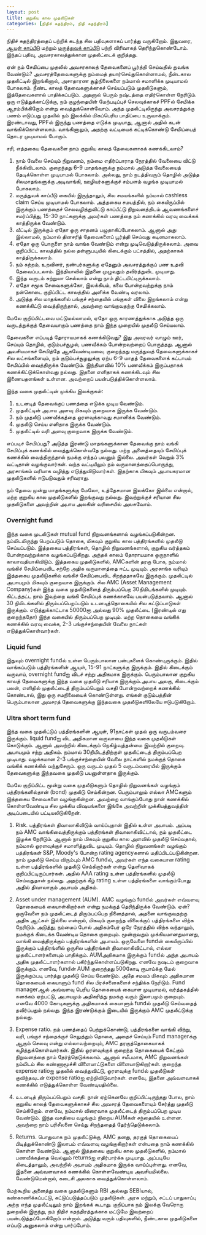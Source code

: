 ```yaml
---
layout: post
title: குறுகிய கால முதலீடுகள்
categories: [நிதிச் சுதந்திரம், நிதி சுதந்திரம்]
---
```


நிதிச் சுதந்திரத்தைப் பற்றிக் கடந்த சில பதிவுகளாகப் பார்த்து வருகிறோம்.  இதுவரை, [ஆயுள் காப்பீடு](/6) மற்றும் [மருத்துவக் காப்பீடு](/7) பற்றி விரிவாகத் தெரிந்துகொண்டோம். இந்தப் பதிவு, அவசரகாலத்துக்கான முதலீட்டைக் குறித்தது.

ஏன் நம் சேமிப்பை முதலில் அவசரகாலத் தேவைகளைப் பூர்த்தி செய்வதில் துவங்க வேண்டும்?
அவசரத்தேவைகளுக்கு நம்மைத் தயார்செய்துகொள்ளாமல், நீன்டகால முதலீட்டில் இறங்கினால், அசாதாரண சூழ்நிலைகளை நம்மால் சமாளிக்க முடியாமல் போகலாம். நீண்ட காலத் தேவைகளுக்காகச் செய்யப்படும் முதலீடுகளும், இத்தேவைகளால் பாதிக்கப்படும். அதனால் பெரும் நஷ்டத்தை எதிர்கொள்ள நேரிடும். ஒரு எடுத்துக்காட்டுக்கு, நம் குழந்தையின் மேற்படிப்புச் செலவுக்காகச் PPFல் சேமிக்க ஆரம்பிக்கிறோம் என்று வைத்துக்கொள்வோம். அந்த முதலீட்டிலிருந்து அவசரத்துக்கு பணம் எடுப்பது முதலில் நம் இலக்கில் மிகப்பெரிய பாதிப்பை உருவாக்கும். இரண்டாவது, PPFல் இருந்து பணத்தை எடுக்க முடியாது, ஆனால் அதில் கடன் வாங்கிக்கொள்ளலாம். வாங்கினாலும், அதற்கு வட்டியைக் கட்டிக்கொண்டு சேமிப்பைத் தொடர முடியாமல் போகும்.

சரி, எத்தகைய தேவைகளை நாம் குறுகிய காலத் தேவைகளாகக் கணக்கிடலாம்?
1. நாம் வேலை செய்யும் நிறுவனம், நம்மை எதிர்ப்பாராத நேரத்தில் வேலையை விட்டு நீக்கிவிடலாம். குறைந்தது 6-9 மாதங்களுக்கு நம்மால் அடுத்த வேலையைத் தேடிக்கொள்ள முடியாமல் போகலாம். அல்லது, நாம் நடத்திவரும் தொழில் அடுத்த சிலமாதங்களுக்கு அடிவாங்கி, ஊழியர்களுக்குச் சம்பளம் வழங்க முடியாமல் போகலாம்.
2. மருத்துவக் காப்பீடு கையில் இருந்தாலும், சில சமயங்களில் நம்மால் cashless claim செய்ய முடியாமல் போகலாம். அத்தகைய சமயத்தில், நம் கையிருப்பில் இருக்கும் பணத்தைச் செலவழித்துவிட்டு காப்பீட்டு நிறுவனத்திடம் ஆவணங்களைச் சமர்ப்பித்து, 15-30 நாட்களுக்கு அவர்கள் பணத்தை நம் கணக்கில் வரவு வைக்கக் காத்திருக்க வேண்டும்.
3. வீட்டில் இருக்கும் ஏதோ ஒரு சாதனம் பழுதாகிப்போகலாம். ஆனால் அது இல்லாமல், நம்மால் தினசரித் தேவைகளைப் பூர்த்தி செய்வது கடினமாகலாம்.
4. ஏதோ ஒரு பொருளை நாம் வாங்க வேண்டும் என்று முடிவெடுத்திருக்கலாம். அவை குறிப்பிட்ட காலத்தில் நல்ல தள்ளுபடியில் கிடைக்கும் பட்சத்தில், அதற்காகக் காத்திருக்கலாம்.
5. நம் சுற்றம், உறவினர், நண்பர்களுக்கு ஏதேனும் அவசரத்துக்குப் பண உதவி தேவைப்படலாம். இந்தியாவில் இதனை முழுவதும் தவிர்த்துவிட முடியாது.
6. இந்த வருடம் சுற்றுலா செல்லாம் என்று நாம் திட்டமிட்டிருக்கலாம்.
7. ஏதோ சமூக சேவைகளுக்கோ, இலக்கியம், கலை போன்றவற்றுக்கு நாம் நன்கொடை குறிப்பிட்ட காலத்தில் அளிக்க வேண்டி வரலாம்.
8. அடுத்த சில மாதங்களில் பங்குச் சந்தையில் பங்குகள் விலை இறங்கலாம் என்று கணக்கிட்டு வைத்திருந்தால், அவற்றை வாங்குவதற்கு சேமிக்கலாம்.

மேலே குறிப்பிட்டவை மட்டுமல்லாமல், ஏதோ ஒரு காரணத்துக்காக அடுத்த ஒரு வருடத்துக்குத் தேவையாகும் பணத்தை நாம் இந்த முறையில் முதலீடு செய்யலாம்.

தேவைகளை எப்படித் தோராயமாகக் கணக்கிடுவது?
இது அவரவர் வாழும் ஊர், செய்யும் தொழில், குடும்பச்சூழல், பணவீக்கம் போன்றவற்றைப் பொருத்தது. ஆனால் அவசியமாகச் சேமித்தே ஆகவேண்டியவை, குறைந்தது மருத்துவத் தேவைகளுக்காகச் சில லட்சங்களையும், நம் குடும்பச்சூழலுக்கு ஏற்ப 6-9 மாதத் தேவைகளைக் கட்டாயம் சேமிப்பில் வைத்திருக்க வேண்டும். இந்தியாவில் 10% பணவீக்கம் இருப்பதாகக் கணக்கிட்டுக்கொள்வது நல்லது. இதனை எளிதாகக் கணக்கிடவும் சில இணையதளங்கள் உள்ளன. அவற்றைப் பயன்படுத்திக்கொள்ளலாம்.

இந்த வகை முதலீட்டின் முக்கிய இலக்குகள்:
1. உடனடித் தேவைக்குப் பணத்தை எடுக்க முடிய வேண்டும்.
2. முதலீட்டின் அபாய அளவு மிகவும் குறைவாக இருக்க வேண்டும்.
3. நம் முதலீடு பணவீக்கத்தை ஓரளவுக்காவது சமாளிக்க வேண்டும்.
4. முதலீடு செய்ய எளிதாக இருக்க வேண்டும்.
5. முதலீட்டில் வரி அளவு குறைவாக இருக்க வேண்டும்.

எப்படிச் சேமிப்பது?
அடுத்த இரண்டு மாதங்களுக்கான தேவைக்கு நாம் வங்கி சேமிப்புக் கணக்கில் வைத்துக்கொள்வதே நல்லது. மற்ற அனைத்தையும் சேமிப்புக் கணக்கில் வைத்திருந்தால் நமக்கு எந்தப் பலனும் இல்லை. அவர்கள் வெறும் 3% வட்டிதான் வழங்குவார்கள். வந்த வட்டியிலும் நம் வருமானத்தைப்பொருத்து, அரசாங்கம் வரியாக வழித்து எடுத்துவிடுவார்கள். இதற்காக மிகவும் அபாயகரமான முதலீடுகளில் ஈடுபடுவதும் சரிவராது.

நம் தேவை முன்று மாதங்களுக்கு மேலோ, உத்தேசமான இலக்கோ இல்லை என்றால், மற்ற குறுகிய கால முதலீடுகளில் இறங்குவது நல்லது. இவற்றுக்குச் சரியான சில முதலீடுகளை அவற்றின் அபாய அலகின் வரிசையில் அலசுவோம்.

### Overnight fund
இந்த வகை முடலீடுகள் mutual fund நிறுவனங்களால் வழங்கப்படுகின்றன. நம்மிடமிருந்து பெறப்படும் தொகை, மிகவும் குறுகிய கால பத்திரங்களில் முதலீடு செய்யப்படும். இத்தகைய பத்திரங்கள், தொழில் நிறுவனங்களால், குறுகிய வர்த்தகம் போன்றவற்றுக்காக வழங்கப்படுகிறது. அந்தக் காலம் தோராயமாக ஒருநாளில் காலாவதியாகிவிடும். இத்தகைய முதலீடுகளில், AMCகளின் தரகு போக, நம்மால் வங்கிச் சேமிப்பைவிட சற்றே அதிக வருமானத்தை ஈட்ட முடியும். அரசாங்க வரியும் இத்தகைய முதலீடுகளில் வங்கிச் சேமிப்பைவிட சிறந்ததாகவே இருக்கும். முதலீட்டில் அபாயமும் மிகவும் குறைவாக இருக்கும். சில AMC (Asset Management Company)கள் இந்த வகை முதலீடுகளைத் திரும்பப்பெற 30நிமிடங்களில் முடியும். கிட்டத்தட்ட நாம் இவற்றை வங்கி சேமிப்புக் கணக்காகவே பயன்படுத்தலாம். ஆனால் 30 நிமிடங்களில் திரும்பப்பெறப்படும் உடனடித்தொகையில் சில கட்டுப்பாடுகள் இருக்கும். எடுத்துக்காட்டாக 50000ரூ அல்லது 90% முதலீட்டை (இரண்டில் எது குறைந்ததோ) இந்த வகையில் திரும்பப்பெற முடியும். மற்ற தொகையை வங்கிக் கணக்கில் வரவு வைக்க, 2-3 பங்குச்சந்தையின் வேலை நாட்கள் எடுத்துக்கொள்வார்கள்.

### Liquid fund
இதுவும் overnight fundல் உள்ள பெரும்பாலான பன்புகளைக் கொண்டிருக்கும். இதில் வாங்கப்படும் பத்திரங்களின் ஆயுள், 15-91 நாட்களுக்கு இருக்கும். இதில் கிடைக்கும் வருவாய், overnight fundஐ விடச் சற்று அதிகமாக இருக்கும். பெரும்பாலான குறுகிய காலத் தேவைகளுக்கு இந்த வகை முதலீடு சரியாக இருக்கும்.அபாய அலகு, கிடைக்கும் பலன், எளிதில் முதலீட்டைத் திரும்பப்பெறும் வசதி போன்றவற்றைக் கணக்கில் கொண்டால், இது ஒரு சமநிலையைக் கொண்டுள்ளது. எங்கள் குடும்பத்தின் பெரும்பாலான அவசரத் தேவைகளுக்கு இந்தவகை முதலீடுகளிலேயே ஈடுபடுகிறோம்.

### Ultra short term fund
இந்த வகை முதலீட்டுப் பத்திரங்களின் ஆயுள், 91நாட்கள் முதல் ஒரு வருடம்வரை இருக்கும். liquid fundஐ விட அதிகமான வருவாயை இந்த வகை முதலீடுகள் கொடுக்கும். ஆனால் அவற்றில் கிடைக்கும் நெகிழ்வுத்தன்மை இவற்றில் குறைவு. அபாயமும் சற்று அதிகம். நம்மால் 30நிமிடத்திற்குள் முதலீட்டைத் திரும்பப்பெற முடியாது. வழக்கமான 2-3 பங்குச்சந்தையின் வேலை நாட்களில் நமக்குத் தொகை வங்கிக் கணக்கில் வந்துசேரும். ஒரு வருடம் முதல் 5 வருடம்வரையில் இருக்கும் தேவைகளுக்கு இந்தவகை முதலீடு பயனுள்ளதாக இருக்கும்.

மேலே குறிப்பிட்ட மூன்று வகை முதலீடுகளும் தொழில் நிறுவனங்கள் வழங்கும் பத்திரங்களில்தான் (bond) முதலீடு செய்கின்றன. பெரும்பாலும் எல்லா AMCகளும் இத்தகைய சேவைகளை வழங்குகின்றன. அவற்றை வாங்கும்போது நான் கணக்கில் கொள்ளவேண்டிய சில முக்கிய விஷயங்களை இங்கே அவற்றின் முக்கியத்துவத்தின் அடிப்படையில் பட்டியலிடுகிறேன்.

1. Risk. பத்திரங்கள் திவாலாகிவிடும் வாய்ப்புதான் இதில் உள்ள அபாயம். அப்படி நம் AMC வாங்கிவைத்திருக்கும் பத்திரங்கள் திவாலாகிவிட்டால், நம் முதலீட்டை இழக்க நேரிடும். ஆனால் நாம் மிகவும் குறுகிய கால அளவில் முதலீடு செய்வதால், நம்மால் ஓரளவுக்குச் சமாளித்துவிட முடியும். தொழில் நிறுவனங்கள் வழங்கும் பத்திரங்கள் S&P, Moody's போன்ற rating agencyகளால் மதிப்பிடப்படுகின்றன. நாம் முதலீடு செய்ய விரும்பும் AMC fundல், அவர்கள் எந்த வகையான rating உள்ள பத்திரங்களில் முதலீடு செய்கிறார்கள் என்று தெளிவாகக் குறிப்பிட்டிருப்பார்கள். அதில் AAA rating உள்ள பத்திரங்களில் முதலீடு செய்வதுதான் நல்லது. அதற்குக் கீழ் rating உள்ள பத்திரங்களை வாங்கும்போது அதில் திவாலாகும் அபாயம் அதிகம்.

2. Asset under management (AUM). AMC வழங்கும் fundல் அவர்கள் எவ்வளவு தொகையைக் கையாள்கிறார்கள் என்று நமக்குத் தெரிந்திருக்க வேண்டும். ஏன்? ஒருவேளை நம் முதலீட்டைத் திரும்பப்பெற நினைத்தால், அதனை வாங்குவதற்கு அதிக ஆட்கள் இல்லை என்றால், மிகவும் குறைந்த விலைக்குப் பத்திரங்களை விற்க நேரிடும். அடுத்து, நம்மைப் போல் அதிகம்பேர் ஒரே நேரத்தில் விற்க வந்தாலும், நமக்குக் கிடைக்க வேண்டிய தொகை குறையும். மூன்றாவதும் முக்கியமானதுமானது, வாங்கி வைத்திருக்கும் பத்திரங்களின் அபாயம். ஒருவேளை fundன் கையிருப்பில் இருக்கும் பத்திரங்ளில் ஒருசில பத்திரங்கள் திவாலாகிவிட்டால், எல்லா முதலீட்டாளர்களையும் பாதிக்கும். AUMஅதிகமாக இருக்கும் fundல் அந்த அபாயம் அதிக முதலீட்டாளர்களால் பகிர்ந்துகொள்ளப்படுகிறது. எனவே நஷடம் குறைவாக இருக்கும். எனவே, fundன் AUM குறைந்தது 500கோடி ரூபாய்க்கு மேல் இருக்கும்படி பார்த்து முதலீடு செய்ய வேண்டும்.  அதே சமயம் மிகவும் அதிகமான தொகையைக் கையாளும் fund சில பிரச்சனைகளைச் சந்திக்க நேரிடும். Fund managerஆல் அவ்வளவு பெரிய தொகையைக் கையாள முடியாமல், வர்த்தகத்தில் சுனக்கம் ஏற்பட்டு, அபாயமும் அதிகரித்து நமக்கு வரும் இலாபமும் குறையும். எனவே 4000 கோடிகளுக்கு அதிகமாகக் கையாளும் fundல் முதலீடு செய்வதைத் தவிர்ப்பதும் நல்லது. இந்த இரண்டுக்கும் இடையில் இருக்கும் AMC முதலீட்டுக்கு நல்லது.

3. Expense ratio. நம் பணத்தைப் பெற்றுக்கொண்டு, பத்திரங்களை வாங்கி விற்று, வரி, பங்குச் சந்தைக்குச் செலுத்தும் தொகை, அதைச் செய்யும் Fund managerக்கு ஆகும் செலவு என்று எல்லாவற்றையும், AMC தரகுத்தொகையாகக் கழித்துக்கொள்வார்கள். இதில் ஓரளவுக்குக் குறைந்த தொகையைக் கேட்கும் நிறுவனத்தை நாம் தேர்ந்தெடுக்கலாம். ஆனால் சமீபமாக, AMC நிறுவனங்கள் நம்மிடம் சில கண்ணாமூச்சி விளையாட்டுகளை விளையாடுகிறார்கள். குறைந்த expense ratioஐ முதலில் வைத்துவிட்டு, ஓரளவுக்கு fundல் முதலீடுகள் குவிந்தவுடன் expense ratioஐ ஏற்றிவிடுவார்கள். எனவே, இதனை அவ்வளவாகக் கணக்கில் எடுத்துக்கொள்ள வேண்டியதில்லை.

4. உடனடித் திரும்பப்பெறும் வசதி. நான் ஏற்கெனவே குறிப்பிட்டிருந்தது போல, நாம் குறுகிய காலத் தேவைகளுக்காகச் சில அவசரத் தேவைகளையும் சேர்த்து முதலீடு செய்கிறோம். எனவே, நம்மால் விரைவாக முதலீட்டைத் திரும்பப்பெற முடிய வேண்டும். இந்த வசதியை வழங்கும் நிறைய AUMகள் சந்தையில் உள்ளன. அவற்றை நாம் பரிசீலனை செய்து சிறந்ததைத் தேர்ந்தெடுக்கலாம்.

5. Returns. பொதுவாக நம் முதலீட்டுக்கு, AMC தனது, தரகுத் தொகையைப் பிடித்துக்கொண்டு இலாபம் எவ்வளவு வழங்குகிறார்கள் என்பதை நாம் கணக்கில் கொள்ள வேண்டும். ஆனால் இத்தகைய குறுகிய கால முதலீடுகளில், நம்மால் பணவீக்கத்தை வெல்லும் returnsஐ எதிர்பார்க்க முடியாது. அப்படியே கிடைத்தாலும், அவற்றில் அபாயம் அதிகமாக இருக்க வாய்ப்புள்ளது. எனவே, இதனை அவ்வளவாகக் கணக்கில் கொள்ளவேண்டிய அவசியமில்லை. வேண்டுமென்றால், கடைசி அலகாக வைத்துக்கொள்ளலாம்.

மேற்கூறிய அனைத்து வகை முதலீடுகளும் RBI அல்லது SEBIயால், கண்காணிக்கப்பட்டு, கட்டுப்படுத்தப்படும் முதலீடுகள். அரசு மற்றும், சட்டப் பாதுகாப்பு அற்ற எந்த முதலீட்டிலும் நாம் இறங்கக் கூடாது. குறிப்பாக நம் இலக்கு வேரொரு துறையில் இருந்து, நம் நிதிச் சுதந்திரத்துக்காக மட்டுமே இவற்றைப் பயன்படுத்தப்போகிறோம் என்றால். அடுத்து வரும் பதிவுகளில், நீண்டகால முதலீடுகளை எப்படு அனுகலாம் என்று பார்ப்போம்.
